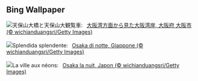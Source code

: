 ## Bing Wallpaper
![](https://www.bing.com/th?id=OHR.OsakaNight_JA-JP3335717675_UHD.jpg&w=1000)天保山大橋と天保山大観覧車:&nbsp;&ensp;[大阪湾方面から見た大阪湾岸, 大阪府 大阪市 (© wichianduangsri/Getty Images)](https://www.bing.com/th?id=OHR.OsakaNight_JA-JP3335717675_UHD.jpg)
<br><br/>
![](https://www.bing.com/th?id=OHR.OsakaNight_IT-IT6949418703_UHD.jpg&w=1000)Splendida splendente:&nbsp;&ensp;[Osaka di notte, Giappone (© wichianduangsri/Getty Images)](https://www.bing.com/th?id=OHR.OsakaNight_IT-IT6949418703_UHD.jpg)
<br><br/>
![](https://www.bing.com/th?id=OHR.OsakaNight_FR-FR3842044387_UHD.jpg&w=1000)La ville aux néons:&nbsp;&ensp;[Osaka la nuit, Japon (© wichianduangsri/Getty Images)](https://www.bing.com/th?id=OHR.OsakaNight_FR-FR3842044387_UHD.jpg)
<br><br/>
